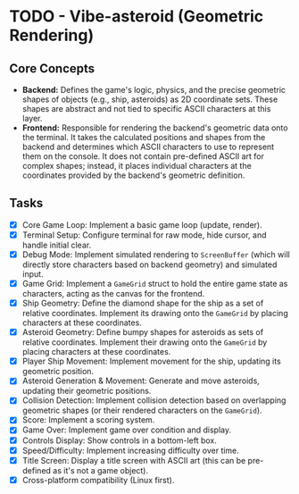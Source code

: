 # TODO - Vibe-asteroid (Geometric Rendering)

## Core Concepts

- **Backend:** Defines the game's logic, physics, and the precise geometric shapes of objects (e.g., ship, asteroids) as 2D coordinate sets. These shapes are abstract and not tied to specific ASCII characters at this layer.
- **Frontend:** Responsible for rendering the backend's geometric data onto the terminal. It takes the calculated positions and shapes from the backend and determines which ASCII characters to use to represent them on the console. It does not contain pre-defined ASCII art for complex shapes; instead, it places individual characters at the coordinates provided by the backend's geometric definition.

## Tasks

- [x] Core Game Loop: Implement a basic game loop (update, render).
- [x] Terminal Setup: Configure terminal for raw mode, hide cursor, and handle initial clear.
- [x] Debug Mode: Implement simulated rendering to `ScreenBuffer` (which will directly store characters based on backend geometry) and simulated input.
- [x] Game Grid: Implement a `GameGrid` struct to hold the entire game state as characters, acting as the canvas for the frontend.
- [x] Ship Geometry: Define the diamond shape for the ship as a set of relative coordinates. Implement its drawing onto the `GameGrid` by placing characters at these coordinates.
- [x] Asteroid Geometry: Define bumpy shapes for asteroids as sets of relative coordinates. Implement their drawing onto the `GameGrid` by placing characters at these coordinates.
- [x] Player Ship Movement: Implement movement for the ship, updating its geometric position.
- [x] Asteroid Generation & Movement: Generate and move asteroids, updating their geometric positions.
- [x] Collision Detection: Implement collision detection based on overlapping geometric shapes (or their rendered characters on the `GameGrid`).
- [x] Score: Implement a scoring system.
- [x] Game Over: Implement game over condition and display.
- [x] Controls Display: Show controls in a bottom-left box.
- [x] Speed/Difficulty: Implement increasing difficulty over time.
- [x] Title Screen: Display a title screen with ASCII art (this can be pre-defined as it's not a game object).
- [x] Cross-platform compatibility (Linux first).